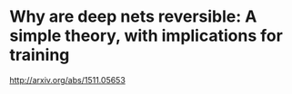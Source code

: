 # Why are deep nets reversible: A simple theory, with implications for training

http://arxiv.org/abs/1511.05653
